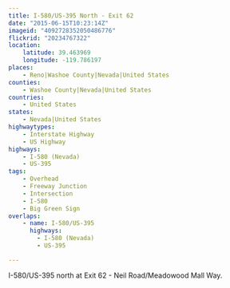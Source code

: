 ```yaml
---
title: I-580/US-395 North - Exit 62
date: "2015-06-15T10:23:14Z"
imageid: "4092728352050486776"
flickrid: "20234767322"
location:
    latitude: 39.463969
    longitude: -119.786197
places:
    - Reno|Washoe County|Nevada|United States
counties:
    - Washoe County|Nevada|United States
countries:
    - United States
states:
    - Nevada|United States
highwaytypes:
    - Interstate Highway
    - US Highway
highways:
    - I-580 (Nevada)
    - US-395
tags:
    - Overhead
    - Freeway Junction
    - Intersection
    - I-580
    - Big Green Sign
overlaps:
    - name: I-580/US-395
      highways:
        - I-580 (Nevada)
        - US-395

---
```

I-580/US-395 north at Exit 62 - Neil Road/Meadowood Mall Way.